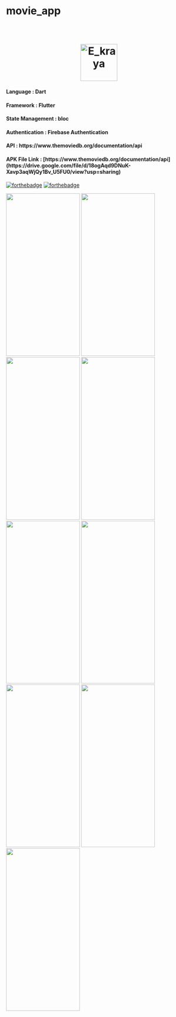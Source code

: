 # movie_app

<h1 align="center">
  <br>
  <a href="https://github.com/AbderrazakOuldlhadj/movie_app"><img src="https://github.com/AbderrazakOuldlhadj/movie_app/blob/main/assets/icons/app_icon.png" alt="E_kraya" width="100"></a>
 
</h1>

<h4 align="left">Language : Dart</h4>
<h4 align="left">Framework : Flutter</h4>
<h4 align="left">State Management : bloc</h4>
<h4 align="left">Authentication : Firebase Authentication</h4>
<h4 align="left">API : https://www.themoviedb.org/documentation/api</h4>
<h4 align="left">APK File Link : [https://www.themoviedb.org/documentation/api](https://drive.google.com/file/d/18ogAqd9DNuK-Xavp3aqWjQy1Bv_U5FU0/view?usp=sharing)</h4>
 

 
[![forthebadge](https://forthebadge.com/images/badges/built-for-android.svg)](https://forthebadge.com) [![forthebadge](https://forthebadge.com/images/badges/open-source.svg)](https://forthebadge.com)
 
<p>
  <img src="https://github.com/AbderrazakOuldlhadj/movie_app/blob/main/screenShots/screen1.jpg" width="200" height="440"/>
  <img src="https://github.com/AbderrazakOuldlhadj/movie_app/blob/main/screenShots/screen2.jpg" width="200" height="440"/>
  <img src="https://github.com/AbderrazakOuldlhadj/movie_app/blob/main/screenShots/screen3.jpg" width="200" height="440"/>
  <img src="https://github.com/AbderrazakOuldlhadj/movie_app/blob/main/screenShots/screen4.jpg" width="200" height="440"/>
  <img src="https://github.com/AbderrazakOuldlhadj/movie_app/blob/main/screenShots/screen5.jpg" width="200" height="440"/>
  <img src="https://github.com/AbderrazakOuldlhadj/movie_app/blob/main/screenShots/screen6.jpg" width="200" height="440"/>
  <img src="https://github.com/AbderrazakOuldlhadj/movie_app/blob/main/screenShots/screen7.jpg" width="200" height="440"/>
  <img src="https://github.com/AbderrazakOuldlhadj/movie_app/blob/main/screenShots/screen8.jpg" width="200" height="440"/>
  <img src="https://github.com/AbderrazakOuldlhadj/movie_app/blob/main/screenShots/screen9.jpg" width="200" height="440"/>
</p>
 


